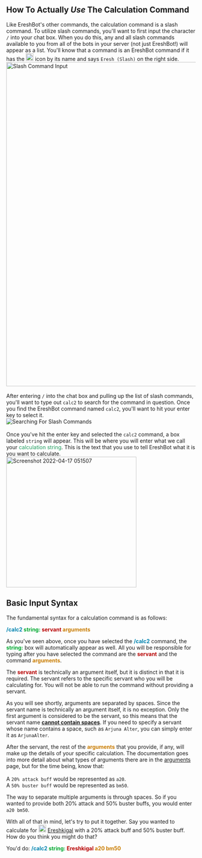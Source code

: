 ## How To Actually *Use* The Calculation Command
Like EreshBot's other commands, the calculation command is a slash command.
To utilize slash commands, you'll want to first input the character `/` into your chat box.
When you do this, any and all slash commands available to you from all of the bots in your server
(not just EreshBot!) will appear as a list. You'll know that a command is an EreshBot command if it has the 
<img width="20" alt="EreshBot Avatar" src="https://cdn.discordapp.com/avatars/912209452596363325/1ae321df6d8233616edf7b7504bf1dec.png"> 
icon by its name and says `Eresh (Slash)` on the right side. 
<br>
<img width="859" alt="Slash Command Input" src="https://user-images.githubusercontent.com/56235026/163707477-683a498c-5d50-400a-a298-573538b2cf9a.png">
<br>
<br>
After entering `/` into the chat box and pulling up the list of slash commands, you'll want to type out `calc2` 
to search for the command in question. Once you find the EreshBot command named `calc2`, you'll want to hit your enter
key to select it.
<br>
<img src="https://user-images.githubusercontent.com/56235026/163707996-c863c0c2-561f-4b4d-ae19-ecaa81d8fa26.gif" alt="Searching For Slash Commands">
<br>
<br>
Once you've hit the enter key and selected the `calc2` command, a box labeled `string` will appear. This will be where 
you will enter what we call your
<span style="color: #209e5f"> calculation string</span>. This is the text that you use to tell EreshBot what it is you
want to calculate.
<br>
<img width="346" alt="Screenshot 2022-04-17 051507" src="https://user-images.githubusercontent.com/56235026/163708289-ef16a5c9-d8df-4d6b-8aba-e5953631bef1.png">

## Basic Input Syntax
The fundamental syntax for a calculation command is as follows:

<b><span style="color: #0083af"> /calc2 </span>
<span style="color: #00a82f"> string: </span>
<span style="color: #b70000"> servant </span>
<span style="color: #c97c00"> arguments </span></b>
<br>

As you've seen above, once you have selected the 
<b><span style="color: #0083AFFF"> /calc2</span></b> command, 
the <b><span style="color: #00A82FFF"> string:</span></b> box will automatically appear as well. 
All you will be responsible for typing after you have selected the command are the 
<b><span style="color: #B70000FF"> servant</span></b>
and the command <b><span style="color: #C97C00FF"> arguments</span></b>.

The <b><span style="color: #B70000FF"> servant</span></b> is technically an argument itself, but it is distinct in that it is
required. The servant refers to the specific servant who you will be calculating for. You will not be able to run the 
command without providing a servant.

As you will see shortly, arguments are separated by spaces. Since the servant name is technically an argument itself, 
it is no exception. Only the first argument is considered to be the servant, so this means that the servant name
<u><b>cannot contain spaces</b></u>. If you need to specify a servant whose name contains a space, such as 
`Arjuna Alter`, you can simply enter it as `ArjunaAlter`.

After the servant, the rest of the <b><span style="color: #C97C00FF"> arguments</span></b> that you provide, if any, will make 
up the details of your specific calculation. The documentation goes into more detail about what types of arguments there 
are in the [arguments](./arguments) page, but for the time being, know that:
<br>
<br>
A `20% attack buff` would be represented as `a20`.
<br>
A `50% buster buff` would be represented as `bm50`.

The way to separate multiple arguments is through spaces. So if you wanted to provide both 20% attack and 
50% buster buffs, you would enter `a20 bm50`.

With all of that in mind, let's try to put it together. Say you wanted to calculate for 
<img width="20" alt="Ereshkigal" src="https://static.atlasacademy.io/JP/Faces/f_3032000.png">
[Ereshkigal](https://apps.atlasacademy.io/db/JP/servant/196)
with a 20% attack buff and 50% buster buff. How do you think you might do that?

You'd do: 
<b><span style="color: #0083AFFF"> /calc2 </span>
<span style="color: #00A82FFF"> string: </span>
<span style="color: #B70000FF"> Ereshkigal </span>
<span style="color: #C97C00FF"> a20 bm50 </span></b>

